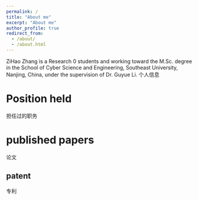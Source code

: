 ```yaml
---
permalink: /
title: "About me"
excerpt: "About me"
author_profile: true
redirect_from: 
  - /about/
  - /about.html
---
```


ZiHao Zhang  is a Research 0 students and working toward the M.Sc. degree in the School of Cyber Science and Engineering, Southeast University, Nanjing, China, under the supervision of Dr. Guyue Li. 
个人信息

Position held
======
担任过的职务


published papers
======
论文



patent
------
专利




